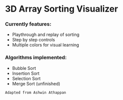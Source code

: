 # 3D Array Sorting Visualizer

### Currently features:
- Playthrough and replay of sorting
- Step by step controls
- Multiple colors for visual learning

### Algorithms implemented:
- Bubble Sort
- Insertion Sort
- Selection Sort
- Merge Sort (unfinished)




`Adapted from Ashwin Athappan`
